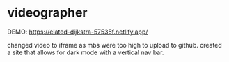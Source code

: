 # videographer

DEMO: https://elated-dijkstra-57535f.netlify.app/

changed video to iframe as mbs were too high to upload to github.
created a site that allows for dark mode with a vertical nav bar.
